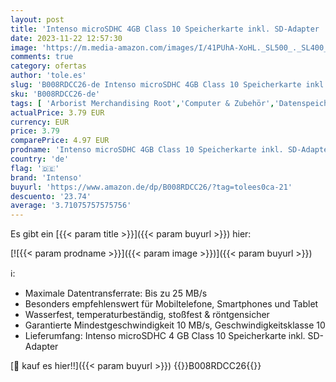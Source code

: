 ```yaml
---
layout: post
title: 'Intenso microSDHC 4GB Class 10 Speicherkarte inkl. SD-Adapter  schwarz'
date: 2023-11-22 12:57:30
image: 'https://m.media-amazon.com/images/I/41PUhA-XoHL._SL500_._SL400_.jpg'
comments: true
category: ofertas
author: 'tole.es'
slug: 'B008RDCC26-de Intenso microSDHC 4GB Class 10 Speicherkarte inkl. SD-...'
sku: 'B008RDCC26-de'
tags: [ 'Arborist Merchandising Root','Computer & Zubehör','Datenspeicher','Externe Datenspeicher','IT-Zubehör','Mengenrabatte auf ausgewählte Produkte','Micro SD Speicherkarten','Self Service','Special Features Stores','Speicherkarten','Stores','e26659c6-d1cd-45cb-800b-2f9b432b8572_0','e26659c6-d1cd-45cb-800b-2f9b432b8572_8801','intenso','🇩🇪', ]
actualPrice: 3.79 EUR
currency: EUR
price: 3.79
comparePrice: 4.97 EUR
prodname: 'Intenso microSDHC 4GB Class 10 Speicherkarte inkl. SD-Adapter  schwarz'
country: 'de'
flag: '🇩🇪'
brand: 'Intenso'
buyurl: 'https://www.amazon.de/dp/B008RDCC26/?tag=tolees0ca-21'
descuento: '23.74'
average: '3.71075757575756'
---
```


Es gibt ein [{{< param title >}}]({{< param buyurl >}}) hier:

[![{{< param prodname >}}]({{< param image >}})]({{< param buyurl >}})

ℹ️:

- Maximale Datentransferrate: Bis zu 25 MB/s
- Besonders empfehlenswert für Mobiltelefone, Smartphones und Tablet
- Wasserfest, temperaturbeständig, stoßfest & röntgensicher
- Garantierte Mindestgeschwindigkeit 10 MB/s, Geschwindigkeitsklasse 10
- Lieferumfang: Intenso microSDHC 4 GB Class 10 Speicherkarte inkl. SD-Adapter

[🛒 kauf es hier!!]({{< param buyurl >}})
{{<world>}}B008RDCC26{{</world>}}
